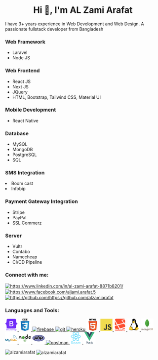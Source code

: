 <h1 align="center">Hi 👋, I'm AL Zami Arafat</h1>
    <p>I have 3+ years experience in Web Development and Web Design. A passionate fullstack developer from Bangladesh
    </p>
    <h3 align="left">Web Framework</h3>
    <ul>
        <li>Laravel</li>
        <li>Node JS</li>
    </ul>
    <h3 align="left">Web Frontend</h3>
    <ul>
        <li>React JS</li>
        <li>Next JS</li>
        <li>JQuery</li>
        <li>HTML, Bootstrap, Tailwind CSS, Material UI</li>
    </ul>
    <h3 align="left">Mobile Development</h3>
<ul>
  <li>React Native</li>
</ul>
    <h3 align="left">Database</h3>
    <ul>
        <li>MySQL</li>
        <li>MongoDB</li>
        <li>PostgreSQL</li>
        <li>SQL</li>
    </ul>
    <h3 align="left">SMS Integration</h3>
    <li align="left">Boom cast</li>
    <li align="left">Infobip</li>
    <h3 align="left">Payment Gateway Integration</h3>
    <ul>
        <li align="left">Stripe</li>
        <li align="left">PayPal</li>
        <li align="left">SSL Commerz</li>
    </ul>
     <h3 align="left">Server</h3>
    <ul>
        <li align="left">Vultr</li>
        <li align="left">Contabo</li>
        <li align="left">Namecheap</li>
        <li align="left">CI/CD Pipeline</li>
    </ul>

<h3 align="left">Connect with me:</h3>
<p align="left">
<a href="https://linkedin.com/in/https://www.linkedin.com/in/al-zami-arafat-8871b8201/" target="blank"><img align="center" src="https://raw.githubusercontent.com/rahuldkjain/github-profile-readme-generator/master/src/images/icons/Social/linked-in-alt.svg" alt="https://www.linkedin.com/in/al-zami-arafat-8871b8201/" height="30" width="40" /></a>
<a href="https://fb.com/https://www.facebook.com/aljami.arafat.5" target="blank"><img align="center" src="https://raw.githubusercontent.com/rahuldkjain/github-profile-readme-generator/master/src/images/icons/Social/facebook.svg" alt="https://www.facebook.com/aljami.arafat.5" height="30" width="40" /></a>
  <a href="https://github.com/https://github.com/alzamiarafat" target="blank"><img align="center" src="https://raw.githubusercontent.com/rahuldkjain/github-profile-readme-generator/master/src/images/icons/Social/github.svg" alt="https://github.com/https://github.com/alzamiarafat" height="30" width="40" /></a>
</p>

<h3 align="left">Languages and Tools:</h3>
<p align="left"> <a href="https://getbootstrap.com" target="_blank" rel="noreferrer"> <img src="https://raw.githubusercontent.com/devicons/devicon/master/icons/bootstrap/bootstrap-plain-wordmark.svg" alt="bootstrap" width="40" height="40"/> </a> <a href="https://www.w3schools.com/css/" target="_blank" rel="noreferrer"> <img src="https://raw.githubusercontent.com/devicons/devicon/master/icons/css3/css3-original-wordmark.svg" alt="css3" width="40" height="40"/> </a> <a href="https://firebase.google.com/" target="_blank" rel="noreferrer"> <img src="https://www.vectorlogo.zone/logos/firebase/firebase-icon.svg" alt="firebase" width="40" height="40"/> </a> <a href="https://git-scm.com/" target="_blank" rel="noreferrer"> <img src="https://www.vectorlogo.zone/logos/git-scm/git-scm-icon.svg" alt="git" width="40" height="40"/> </a> <a href="https://heroku.com" target="_blank" rel="noreferrer"> <img src="https://www.vectorlogo.zone/logos/heroku/heroku-icon.svg" alt="heroku" width="40" height="40"/> </a> <a href="https://www.w3.org/html/" target="_blank" rel="noreferrer"> <img src="https://raw.githubusercontent.com/devicons/devicon/master/icons/html5/html5-original-wordmark.svg" alt="html5" width="40" height="40"/> </a> <a href="https://developer.mozilla.org/en-US/docs/Web/JavaScript" target="_blank" rel="noreferrer"> <img src="https://raw.githubusercontent.com/devicons/devicon/master/icons/javascript/javascript-original.svg" alt="javascript" width="40" height="40"/> </a> <a href="https://laravel.com/" target="_blank" rel="noreferrer"> <img src="https://raw.githubusercontent.com/devicons/devicon/master/icons/laravel/laravel-plain-wordmark.svg" alt="laravel" width="40" height="40"/> </a> <a href="https://www.linux.org/" target="_blank" rel="noreferrer"> <img src="https://raw.githubusercontent.com/devicons/devicon/master/icons/linux/linux-original.svg" alt="linux" width="40" height="40"/> </a> <a href="https://www.mongodb.com/" target="_blank" rel="noreferrer"> <img src="https://raw.githubusercontent.com/devicons/devicon/master/icons/mongodb/mongodb-original-wordmark.svg" alt="mongodb" width="40" height="40"/> </a> <a href="https://www.mysql.com/" target="_blank" rel="noreferrer"> <img src="https://raw.githubusercontent.com/devicons/devicon/master/icons/mysql/mysql-original-wordmark.svg" alt="mysql" width="40" height="40"/> </a> <a href="https://nodejs.org" target="_blank" rel="noreferrer"> <img src="https://raw.githubusercontent.com/devicons/devicon/master/icons/nodejs/nodejs-original-wordmark.svg" alt="nodejs" width="40" height="40"/> </a> <a href="https://www.php.net" target="_blank" rel="noreferrer"> <img src="https://raw.githubusercontent.com/devicons/devicon/master/icons/php/php-original.svg" alt="php" width="40" height="40"/> </a> <a href="https://postman.com" target="_blank" rel="noreferrer"> <img src="https://www.vectorlogo.zone/logos/getpostman/getpostman-icon.svg" alt="postman" width="40" height="40"/> </a> <a href="https://reactjs.org/" target="_blank" rel="noreferrer"> <img src="https://raw.githubusercontent.com/devicons/devicon/master/icons/react/react-original-wordmark.svg" alt="react" width="40" height="40"/> </a> <a href="https://vuejs.org/" target="_blank" rel="noreferrer"> <img src="https://raw.githubusercontent.com/devicons/devicon/master/icons/vuejs/vuejs-original-wordmark.svg" alt="vuejs" width="40" height="40"/> </a> </p>

<p><img align="left" src="https://github-readme-stats.vercel.app/api/top-langs?username=alzamiarafat&show_icons=true&locale=en&layout=compact" alt="alzamiarafat" /></p>

<p>&nbsp;<img align="center" src="https://github-readme-stats.vercel.app/api?username=alzamiarafat&show_icons=true&locale=en" alt="alzamiarafat" /></p>
